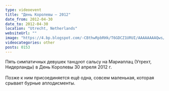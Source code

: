 ```yaml
---
type: videoevent
title: "День Королевы — 2012"
date_from: 2012-04-30
date_to: 2012-04-30
location: "Utrecht, Netherlands"
websiteUrl: ""
image: "https://4.bp.blogspot.com/-CBthwRpbRHk/T6GDCZ1URUI/AAAAAAAAQws/-WcZeM_sfis/s1600/dsc02553.picasaweb.jpg"
videocategories: other
posts: 0153
---
```


Пять симпатичных девушек танцуют сальсу на Мариаплац (Утрехт, Нидерланды) в День Королевы 30 апреля 2012 г.<br />
<br />
Позже к ним присоединяется ещё одна, совсем маленькая, которая срывает бурные аплодисменты.
